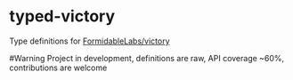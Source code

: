 # typed-victory
Type definitions for [FormidableLabs/victory](https://github.com/FormidableLabs/victory)

#Warning
Project in development, definitions are raw, API coverage ~60%, contributions are welcome
